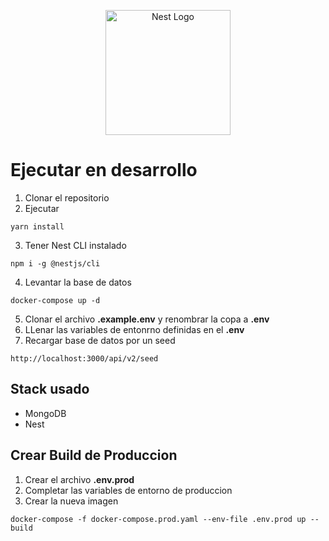 <p align="center">
  <a href="http://nestjs.com/" target="blank"><img src="https://nestjs.com/img/logo-small.svg" width="200" alt="Nest Logo" /></a>
</p>

# Ejecutar en desarrollo
1. Clonar el repositorio
2. Ejecutar
```
yarn install
```
3. Tener Nest CLI instalado
```
npm i -g @nestjs/cli
```
4. Levantar la base de datos
```
docker-compose up -d
```
5. Clonar el archivo __.example.env__ y renombrar la copa a __.env__
6. LLenar las variables de entonrno definidas en el __.env__
7. Recargar base de datos por un seed
```
http://localhost:3000/api/v2/seed
```
## Stack usado
* MongoDB
* Nest

## Crear Build de Produccion
1. Crear el archivo __.env.prod__ 
2. Completar las variables de entorno de produccion
3. Crear la nueva imagen
```
docker-compose -f docker-compose.prod.yaml --env-file .env.prod up --build
```
